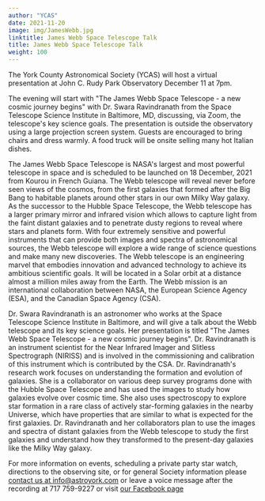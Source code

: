 ```yaml
---
author: "YCAS"
date: 2021-11-20
image: img/JamesWebb.jpg
linktitle: James Webb Space Telescope Talk
title: James Webb Space Telescope Talk
weight: 100
---
```

The York County Astronomical Society (YCAS) will host a virtual presentation at John C. Rudy Park Observatory December 11 at 7pm.

The evening will start with "The James Webb Space Telescope - a new cosmic journey begins" with Dr. Swara Ravindranath from the Space Telescope Science Institute in Baltimore, MD, discussing, via Zoom, the telescope's key science goals. The presentation is outside the observatory using a large projection screen system. Guests are encouraged to bring chairs and dress warmly. A food truck will be onsite selling many hot Italian dishes.

The James Webb Space Telescope is NASA's largest and most powerful telescope in space and is scheduled to be launched on 18 December, 2021 from Kourou in French Guiana. The Webb telescope will reveal never before seen views of the cosmos, from the first galaxies that formed after the Big Bang to habitable planets around other stars in our own Milky Way galaxy. As the successor to the Hubble Space Telescope, the Webb telescope has a larger primary mirror and infrared vision which allows to capture light from the faint distant galaxies and to penetrate dusty regions to reveal where stars and planets form. With four extremely sensitive and powerful instruments that can provide both images and spectra of astronomical sources, the Webb telescope will explore a wide range of science questions and make many new discoveries. The Webb telescope is an engineering marvel that embodies innovation and advanced technology to achieve its ambitious scientific goals. It will be located in a Solar orbit at a distance almost a million miles away from the Earth. The Webb mission is an international collaboration between NASA, the European Science Agency (ESA), and the Canadian Space Agency (CSA).

Dr. Swara Ravindranath is an astronomer who works at the Space Telescope Science Institute in Baltimore, and will give a talk about the Webb telescope and its key science goals. Her presentation is titled "The James Webb Space Telescope - a new cosmic journey begins". Dr. Ravindranath is an instrument scientist for the Near Infrared Imager and Slitless Spectrograph (NIRISS) and is involved in the commissioning and calibration of this instrument which is contributed by the CSA. Dr. Ravindranath's research work focuses on understanding the formation and evolution of galaxies. She is a collaborator on various deep survey programs done with the Hubble Space Telescope and has used the images to study how galaxies evolve over cosmic time. She also uses spectroscopy to explore star formation in a rare class of actively star-forming galaxies in the nearby Universe, which have properties that are similar to what is expected for the first galaxies. Dr. Ravindranath and her collaborators plan to use the images and spectra of distant galaxies from the Webb telescope to study the first galaxies and understand how they transformed to the present-day galaxies like the Milky Way galaxy. 

For more information on events, scheduling a private party star watch, directions to the observing site, or for general Society information please [contact us at info@astroyork.com](info@astroyork.com) or leave a voice message after the recording at 717 759-9227 or visit [our Facebook page](https://www.facebook.com/astroyork)
